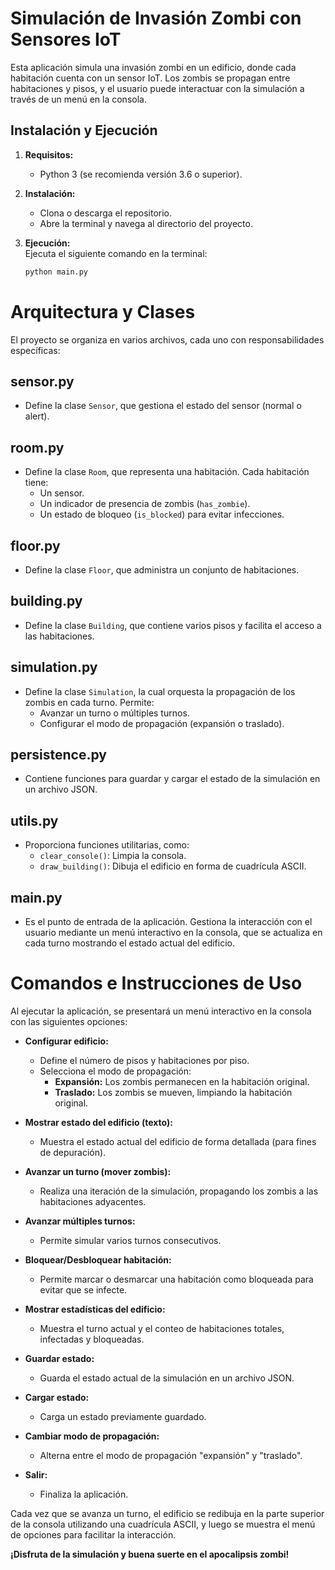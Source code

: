 # Simulación de Invasión Zombi con Sensores IoT

Esta aplicación simula una invasión zombi en un edificio, donde cada habitación cuenta con un sensor IoT. Los zombis se propagan entre habitaciones y pisos, y el usuario puede interactuar con la simulación a través de un menú en la consola.

## Instalación y Ejecución

1. **Requisitos:**  
   - Python 3 (se recomienda versión 3.6 o superior).

2. **Instalación:**  
   - Clona o descarga el repositorio.
   - Abre la terminal y navega al directorio del proyecto.

3. **Ejecución:**  
   Ejecuta el siguiente comando en la terminal:
   ```bash
   python main.py

# Arquitectura y Clases

El proyecto se organiza en varios archivos, cada uno con responsabilidades específicas:

## sensor.py
- Define la clase `Sensor`, que gestiona el estado del sensor (normal o alert).

## room.py
- Define la clase `Room`, que representa una habitación. Cada habitación tiene:
  - Un sensor.
  - Un indicador de presencia de zombis (`has_zombie`).
  - Un estado de bloqueo (`is_blocked`) para evitar infecciones.

## floor.py
- Define la clase `Floor`, que administra un conjunto de habitaciones.

## building.py
- Define la clase `Building`, que contiene varios pisos y facilita el acceso a las habitaciones.

## simulation.py
- Define la clase `Simulation`, la cual orquesta la propagación de los zombis en cada turno. Permite:
  - Avanzar un turno o múltiples turnos.
  - Configurar el modo de propagación (expansión o traslado).

## persistence.py
- Contiene funciones para guardar y cargar el estado de la simulación en un archivo JSON.

## utils.py
- Proporciona funciones utilitarias, como:
  - `clear_console()`: Limpia la consola.
  - `draw_building()`: Dibuja el edificio en forma de cuadrícula ASCII.

## main.py
- Es el punto de entrada de la aplicación. Gestiona la interacción con el usuario mediante un menú interactivo en la consola, que se actualiza en cada turno mostrando el estado actual del edificio.

# Comandos e Instrucciones de Uso

Al ejecutar la aplicación, se presentará un menú interactivo en la consola con las siguientes opciones:

- **Configurar edificio:**
  - Define el número de pisos y habitaciones por piso.
  - Selecciona el modo de propagación:
    - **Expansión:** Los zombis permanecen en la habitación original.
    - **Traslado:** Los zombis se mueven, limpiando la habitación original.

- **Mostrar estado del edificio (texto):**
  - Muestra el estado actual del edificio de forma detallada (para fines de depuración).

- **Avanzar un turno (mover zombis):**
  - Realiza una iteración de la simulación, propagando los zombis a las habitaciones adyacentes.

- **Avanzar múltiples turnos:**
  - Permite simular varios turnos consecutivos.

- **Bloquear/Desbloquear habitación:**
  - Permite marcar o desmarcar una habitación como bloqueada para evitar que se infecte.

- **Mostrar estadísticas del edificio:**
  - Muestra el turno actual y el conteo de habitaciones totales, infectadas y bloqueadas.

- **Guardar estado:**
  - Guarda el estado actual de la simulación en un archivo JSON.

- **Cargar estado:**
  - Carga un estado previamente guardado.

- **Cambiar modo de propagación:**
  - Alterna entre el modo de propagación "expansión" y "traslado".

- **Salir:**
  - Finaliza la aplicación.

Cada vez que se avanza un turno, el edificio se redibuja en la parte superior de la consola utilizando una cuadrícula ASCII, y luego se muestra el menú de opciones para facilitar la interacción.

**¡Disfruta de la simulación y buena suerte en el apocalipsis zombi!**
